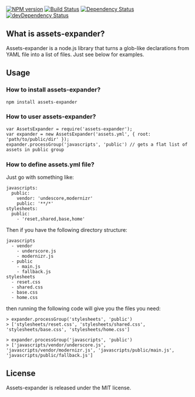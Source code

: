 [![NPM version](https://badge.fury.io/js/assets-expander.png)](https://badge.fury.io/js/assets-expander)
[![Build Status](https://secure.travis-ci.org/GoalSmashers/assets-expander.png)](https://travis-ci.org/GoalSmashers/assets-expander)
[![Dependency Status](https://david-dm.org/GoalSmashers/assets-expander.png?theme=shields.io)](https://david-dm.org/GoalSmashers/assets-expander)
[![devDependency Status](https://david-dm.org/GoalSmashers/assets-expander/dev-status.png?theme=shields.io)](https://david-dm.org/GoalSmashers/assets-expander#info=devDependencies)
## What is assets-expander? ##

Assets-expander is a node.js library that turns a glob-like declarations from YAML file into a list of files.
Just see below for examples.

## Usage ##

### How to install assets-expander? ###

    npm install assets-expander

### How to user assets-expander? ###

    var AssetsExpander = require('assets-expander');
    var expander = new AssetsExpander('assets.yml', { root: 'path/to/public/dir' });
    expander.processGroup('javascripts', 'public') // gets a flat list of assets in public group

### How to define assets.yml file? ###

Just go with something like:

    javascripts:
      public:
        vendor: 'undescore,modernizr'
        public: '**/*'
    stylesheets:
      public:
        - 'reset,shared,base,home'

Then if you have the following directory structure:

    javascripts
      - vendor
        - underscore.js
        - modernizr.js
      - public
        - main.js
        - fallback.js
    stylesheets
      - reset.css
      - shared.css
      - base.css
      - home.css

then running the following code will give you the files you need:

    > expander.processGroup('stylesheets', 'public')
    > ['stylesheets/reset.css', 'stylesheets/shared.css', 'stylesheets/base.css', 'stylesheets/home.css']

    > expander.processGroup('javascripts', 'public')
    > ['javascripts/vendor/underscore.js', 'javascripts/vendor/modernizr.js', 'javascripts/public/main.js', 'javascripts/public/fallback.js']

## License ##

Assets-expander is released under the MIT license.
